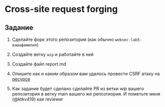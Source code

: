 # Cross-site request forging

## Задание

1. Сделайте форк этого репозитория (как обычно `websec-lab5-вашафамилия`)

2. Создайте ветку `wip` и работайте в ней

3. Создайте файл report.md

4. Опишите как и каким образом вам удалось провести CSRF атаку на [ресурсе](http://92.124.140.111:1337)

5. Как задание будет сделано сделайте PR из ветки wip вашего репозитория в ветку main вашего же репозтиория. И пометьте меня (@ktkv419) как reviewer

